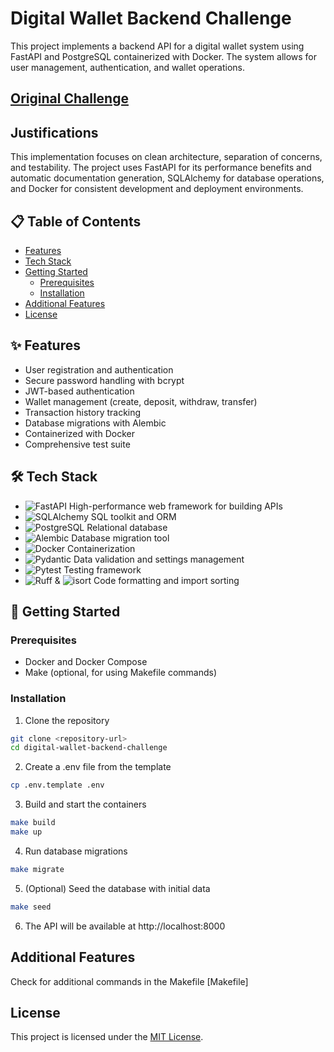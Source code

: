 # Digital Wallet Backend Challenge

This project implements a backend API for a digital wallet system using FastAPI and PostgreSQL containerized with Docker. The system allows for user management, authentication, and wallet operations.

## [Original Challenge](https://github.com/WL-Consultings/challenges/tree/main/backend)

## Justifications 
<!-- alterar -->
This implementation focuses on clean architecture, separation of concerns, and testability. The project uses FastAPI for its performance benefits and automatic documentation generation, SQLAlchemy for database operations, and Docker for consistent development and deployment environments.

## 📋 Table of Contents

- [Features](#features)
- [Tech Stack](#tech-stack)
- [Getting Started](#getting-started)
  - [Prerequisites](#prerequisites)
  - [Installation](#installation)
- [Additional Features](#additional-features)
- [License](#license)

## ✨ Features
- User registration and authentication
- Secure password handling with bcrypt
- JWT-based authentication
- Wallet management (create, deposit, withdraw, transfer)
- Transaction history tracking
- Database migrations with Alembic
- Containerized with Docker
- Comprehensive test suite

## 🛠️ Tech Stack

- ![FastAPI](https://img.shields.io/badge/FastAPI-005571?style=for-the-badge&logo=fastapi) High-performance web framework for building APIs
- ![SQLAlchemy](https://img.shields.io/badge/SQLAlchemy-CC2927?style=for-the-badge&logo=sqlalchemy&logoColor=white) SQL toolkit and ORM
- ![PostgreSQL](https://img.shields.io/badge/PostgreSQL-316192?style=for-the-badge&logo=postgresql&logoColor=white) Relational database
- ![Alembic](https://img.shields.io/badge/Alembic-2D3B4D?style=for-the-badge) Database migration tool
- ![Docker](https://img.shields.io/badge/Docker-2496ED?style=for-the-badge&logo=docker&logoColor=white) Containerization
- ![Pydantic](https://img.shields.io/badge/Pydantic-E92063?style=for-the-badge&logo=pydantic&logoColor=white) Data validation and settings management
- ![Pytest](https://img.shields.io/badge/Pytest-0A9EDC?style=for-the-badge&logo=pytest&logoColor=white) Testing framework
- ![Ruff](https://img.shields.io/badge/Ruff-000000?style=for-the-badge) & ![isort](https://img.shields.io/badge/isort-3776AB?style=for-the-badge) Code formatting and import sorting

## 🚀 Getting Started

### Prerequisites

- Docker and Docker Compose
- Make (optional, for using Makefile commands)

### Installation

1. Clone the repository
```bash
git clone <repository-url>
cd digital-wallet-backend-challenge
```

2. Create a .env file from the template
```bash
cp .env.template .env
```

3. Build and start the containers
```bash
make build
make up
```

4. Run database migrations
```bash
make migrate
```

5. (Optional) Seed the database with initial data
```bash
make seed
```

6. The API will be available at http://localhost:8000

## Additional Features
Check for additional commands in the Makefile [Makefile]

## License

This project is licensed under the [MIT License](LICENSE).

